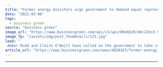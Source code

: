 ```yaml
---
title: "Former energy ministers urge government to demand equal representation on COP26 negotiating teams"
date: "2021-03-08"
tags: 
  - business green
source: "business green"
image_url: "https://www.businessgreen.com/api/v1/wps/00e6b29/46c21bcd-9560-4a0d-991c-c2cdcfcd58f4/11/Glasgow-CreditMarioGuti-185x114.jpg"
image_fp: "/assets/img/post_thumbnails/125.jpg"
lead: "
 Amber Rudd and Claire O'Neill have called on the government to take steps boost the number of women participating in the crucial COP26 Climate Summit in Glasgow this year ..."
article_url: "https://www.businessgreen.com/news/4028167/former-energy-ministers-urge-government-demand-equal-representation-cop26-negotiating-teams"
---
```


---
